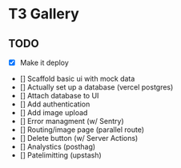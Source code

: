 # T3 Gallery 

## TODO

- [x] Make it deploy
- [] Scaffold basic ui with mock data
- [] Actually set up a database (vercel postgres)
- [] Attach database to UI
- [] Add authentication 
- [] Add image upload
- [] Error managment (w/ Sentry)
- [] Routing/image page (parallel route)
- [] Delete button (w/ Server Actions)
- [] Analystics (posthag)
- [] Patelimitting (upstash)

